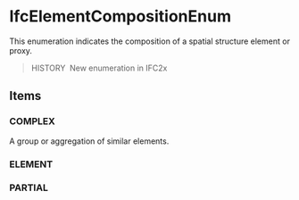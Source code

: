 # IfcElementCompositionEnum

This enumeration indicates the composition of a spatial structure element or proxy.

> HISTORY&nbsp; New enumeration in IFC2x

## Items

### COMPLEX
A group or aggregation of similar elements.

### ELEMENT


### PARTIAL

